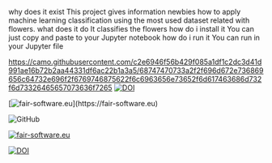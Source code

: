 why does it exist
This project gives information newbies how to apply machine learning classification using the most used dataset related with flowers.
what does it do
It classifies the flowers
how do i install it
You can just copy and paste to your Jupyter notebook
how do i run it
You can run in your Jupyter file

https://camo.githubusercontent.com/c2e6946f56b429f085a1df1c2dc3d41d991ae16b72b2aa44331df6ac22b1a3a5/68747470733a2f2f696d672e736869656c64732e696f2f6769746875622f6c6963656e73652f6d617463686d732f6d73326465657073636f7265
<a href="https://doi.org/10.5281/zenodo.15131507"><img src="https://zenodo.org/badge/957013568.svg" alt="DOI"></a>

[![fair-software.eu]([https://img.shields.io/badge/fair--software.eu-%E2%97%8F%20%20%E2%97%8F%20%20%E2%97%8B%20%20%E2%97%8F%20%20%E2%97%8B-orange](https://camo.githubusercontent.com/c2e6946f56b429f085a1df1c2dc3d41d991ae16b72b2aa44331df6ac22b1a3a5/68747470733a2f2f696d672e736869656c64732e696f2f6769746875622f6c6963656e73652f6d617463686d732f6d73326465657073636f7265))](https://fair-software.eu)

![GitHub](https://img.shields.io/github/license/sozdemir54/Reproducable)

[![fair-software.eu](https://img.shields.io/badge/fair--software.eu-%E2%97%8F%20%20%E2%97%8F%20%20%E2%97%8B%20%20%E2%97%8F%20%20%E2%97%8B-orange)](https://fair-software.eu)

<a href="https://doi.org/10.5281/zenodo.15131507"><img src="https://zenodo.org/badge/957013568.svg" alt="DOI"></a>


